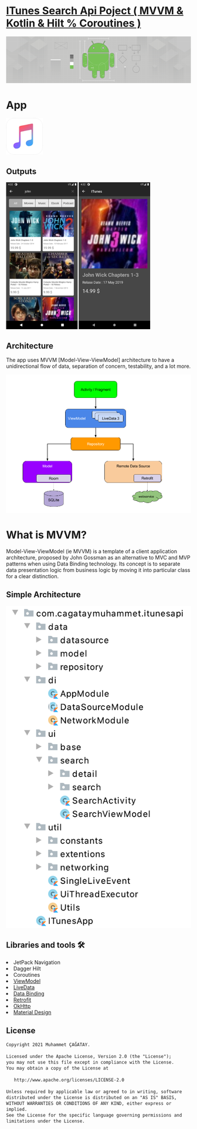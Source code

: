 # [ITunes Search Api Poject ( MVVM & Kotlin & Hilt % Coroutines )](https://github.com/cagataymuhammet/ITunesApi)


<p align="center">
<img src="https://raw.githubusercontent.com/cagataymuhammet/ITunesApi/master/screens/android_arc.png?token=ABT34M6HMKPXJDL4BE5JSLDBEZFQQ"/>
</p>


# App
 <img height= "100"  src="https://raw.githubusercontent.com/cagataymuhammet/ITunesApi/master/screens/app_icon.png?token=ABT34M2W5YFY2XYSJWOW2GLBEZEMY" />


<h2 id="Outputs">Outputs</h2>
<p>
  <img height= "400"  src="https://raw.githubusercontent.com/cagataymuhammet/ITunesApi/master/screens/screen1.png?token=ABT34M7LYE5UOLVNPQZJ2PTBEZEQO" alt="SS1" />
  <img height= "400"  src="https://raw.githubusercontent.com/cagataymuhammet/ITunesApi/master/screens/screen2.png?token=ABT34M6H4HYR2VSC5ETKJADBEZFEA" alt="SS2" />
</p>

## Architecture
The app uses MVVM [Model-View-ViewModel] architecture to have a unidirectional flow of data, separation of concern, testability, and a lot more.

![Architecture](https://raw.githubusercontent.com/cagataymuhammet/ITunesApi/master/screens/mvvm.png?token=ABT34M3B6WW6SB3WWWVQKR3BEZFNC)

# What is MVVM?
Model-View-ViewModel (ie MVVM) is a template of a client application architecture, proposed by John Gossman as an alternative to MVC and MVP patterns when using Data Binding technology. Its concept is to separate data presentation logic from business logic by moving it into particular class for a clear distinction.  

## Simple Architecture
![Architecture](https://raw.githubusercontent.com/cagataymuhammet/ITunesApi/master/screens/arc.png?token=ABT34M7SBLAD7WVBM7W52UTBEZES2)

## Libraries and tools 🛠
<li>JetPack Navigation</li>
<li>Dagger Hilt</li>
<li>Coroutines</li>
<li><a href="https://developer.android.com/topic/libraries/architecture/viewmodel">ViewModel</a></li>
<li><a href="https://developer.android.com/topic/libraries/architecture/livedata">LiveData</a></li>
<li><a href="https://developer.android.com/topic/libraries/data-binding">Data Binding</a></li>
<li><a href="https://square.github.io/retrofit/">Retrofit</a></li>
<li><a href="https://github.com/square/okhttp">OkHttp</a></li>
<li><a href="https://material.io/develop/android/docs/getting-started/">Material Design</a></li>


License
--------


    Copyright 2021 Muhammet ÇAĞATAY.

    Licensed under the Apache License, Version 2.0 (the "License");
    you may not use this file except in compliance with the License.
    You may obtain a copy of the License at

       http://www.apache.org/licenses/LICENSE-2.0

    Unless required by applicable law or agreed to in writing, software
    distributed under the License is distributed on an "AS IS" BASIS,
    WITHOUT WARRANTIES OR CONDITIONS OF ANY KIND, either express or implied.
    See the License for the specific language governing permissions and
    limitations under the License.
